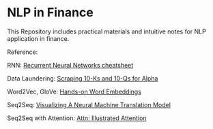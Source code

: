 # NLP in Finance

This Repository includes practical materials
and intuitive notes for NLP application in finance.

Reference:   

RNN: <a href="https://stanford.edu/~shervine/teaching/cs-230/cheatsheet-recurrent-neural-networks">
Recurrent Neural Networks cheatsheet</a>

Data Laundering: <a href="https://www.quantopian.com/posts/scraping-10-ks-and-10-qs-for-alpha">
Scraping 10-Ks and 10-Qs for Alpha</a>  

Word2Vec, GloVe: <a href="https://towardsdatascience.com/understanding-feature-engineering-part-4-deep-learning-methods-for-text-data-96c44370bbfa">Hands-on Word Embeddings</a>

Seq2Seq: <a href="https://jalammar.github.io/visualizing-neural-machine-translation-mechanics-of-seq2seq-models-with-attention/">
Visualizing A Neural Machine Translation Model</a>

Seq2Seq with Attention: <a href="https://towardsdatascience.com/attn-illustrated-attention-5ec4ad276ee3">
Attn: Illustrated Attention</a>
